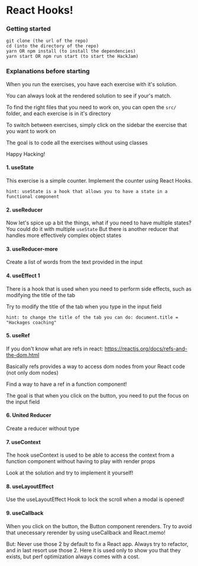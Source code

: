 # React Hooks!

### Getting started

```
git clone (the url of the repo)
cd (into the directory of the repo)
yarn OR npm install (to install the dependencies)
yarn start OR npm run start (to start the HackJam)

```

### Explanations before starting

When you run the exercises, you have each exercise with it's solution.

You can always look at the rendered solution to see if your's match.

To find the right files that you need to work on, you can open the `src/` folder, and each exercise is in it's directory

To switch between exercises, simply click on the sidebar the exercise that you want to work on

The goal is to code all the exercises without using classes

Happy Hacking!

#### 1. useState

This exercise is a simple counter. Implement the counter using React Hooks.

`hint: useState is a hook that allows you to have a state in a functional component`

#### 2. useReducer

Now let's spice up a bit the things, what if you need to have multiple states? You could do it with multiple `useState`
But there is another reducer that handles more effectively complex object states

#### 3. useReducer-more

Create a list of words from the text provided in the input

#### 4. useEffect 1

There is a hook that is used when you need to perform side effects, such as modifying the title of the tab

Try to modify the title of the tab when you type in the input field

`hint: to change the title of the tab you can do: document.title = "Hackages coaching"`

#### 5. useRef

If you don't know what are refs in react: https://reactjs.org/docs/refs-and-the-dom.html

Basically refs provides a way to access dom nodes from your React code (not only dom nodes)

Find a way to have a ref in a function component!

The goal is that when you click on the button, you need to put the focus on the input field

#### 6. United Reducer

Create a reducer without type

#### 7. useContext

The hook useContext is used to be able to access the context from a function component without having to play with render props

Look at the solution and try to implement it yourself!

#### 8. useLayoutEffect

Use the useLayoutEffect Hook to lock the scroll when a modal is opened!

#### 9. useCallback

When you click on the button, the Button component rerenders. Try to avoid that unecessary rerender by using useCallback and React.memo!

But: Never use those 2 by default to fix a React app. Always try to refactor, and in last resort use those 2. Here it is used only to show you that they exists, but perf optimization always comes with a cost.
